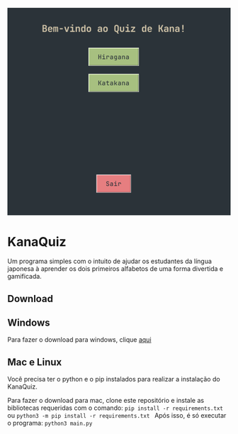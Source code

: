 ![alt text](https://github.com/giuskywalker/KanaQuiz/blob/main/images/2025-02-11_15-02-37.png)

# KanaQuiz
Um programa simples com o intuito de ajudar os estudantes da língua japonesa à aprender os dois primeiros alfabetos de uma forma divertida e gamificada.

## Download

## Windows
Para fazer o download para windows, clique [aqui](https://github.com/giuskywalker/KanaQuiz/releases/download/v1.0.0/kanaquiz.exe)

## Mac e Linux
Você precisa ter o python e o pip instalados para realizar a instalação do KanaQuiz.

Para fazer o download para mac, clone este repositório e instale as bibliotecas requeridas com o comando: `pip install -r requirements.txt` ou `python3 -m pip install -r requirements.txt
`
Após isso, é só executar o programa: `python3 main.py`
